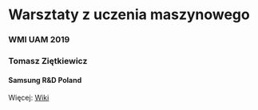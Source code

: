 # Warsztaty z uczenia maszynowego
### WMI UAM 2019
### Tomasz Ziętkiewicz
#### Samsung R&D Poland

Więcej: [Wiki](wiki/)


